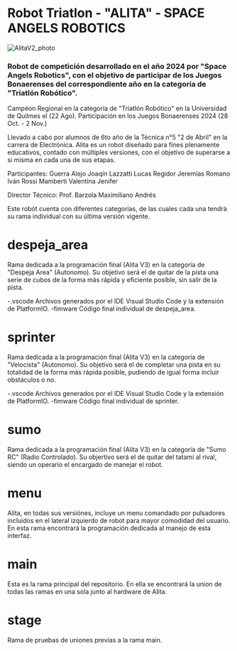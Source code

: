 # Robot Triatlon - "ALITA" - SPACE ANGELS ROBOTICS
![AlitaV2_photo](https://github.com/user-attachments/assets/21ff14af-58bf-41c9-be56-3c900a373f3e)


### Robot de competición desarrollado en el año 2024 por "Space Angels Robotics", con el objetivo de participar de los Juegos Bonaerenses del correspondiente año en la categoría de "Triatlón Robótico".
Campéon Regional en la categoría de "Triatlón Robótico" en la Universidad de Quilmes el (22 Ago).
Participación en los Juegos Bonaerenses 2024 (28 Oct. - 2 Nov.)

Llevado a cabo por alumnos de 6to año de la Técnica n°5 "2 de Abril" en la carrera de Electrónica.
Alita es un robot diseñado para fines plenamente educativos, contado con múltiples versiones, con el objetivo de superarse a si misma en cada una de sus etapas.

Participantes: Guerra Alejo Joaqín
               Lazzatti Lucas
               Regidor Jeremías
               Romano Iván
               Rossi Mamberti Valentina Jenifer

Director Técnico: Prof. Barzola Maximiliano Andrés



 Este robót cuenta con diferentes categorías, de las cuales cada una tendrá su rama individual con su última versión vigente.

 # despeja_area
 Rama dedicada a la programación final (Alita V3) en la categoría de "Despeja Area" (Autonomo). Su objetivo será el de quitar de la pista una serie de cubos de la forma más rápida y eficiente posible, sin salir de la pista. 

   -.vscode
        Archivos generados por el IDE Visual Studio Code y la extensión de PlatformIO.
   -fimware
        Código final individual de despeja_area.
      

 # sprinter
 Rama dedicada a la programación final (Alita V3) en la categoría de "Velocista" (Autonomo). Su objetivo será el de completar una pista en su totalidad de la forma más rápida posible, pudiendo de igual forma incluir obstáculos o no.

   -.vscode
        Archivos generados por el IDE Visual Studio Code y la extensión de PlatformIO.
   -fimware
        Código final individual de sprinter.


 # sumo
 Rama dedicada a la programación final (Alita V3) en la categoría de "Sumo RC" (Radio Controlado). Su objertivo será el de quitar del tatami al rival, siendo un operario el encargado de manejar el robot. 

 # menu
 Alita, en todas sus versiónes, incluye un menu comandado por pulsadores incluidos en el lateral izquierdo de robot para mayor comodidad del usuario. En esta rama encontrará la programación dedicada al manejo de esta interfaz. 

 # main
 Esta es la rama principal del repositorio. En ella se encontrará la union de todas las ramas en una sola junto al hardware de Alita. 

 # stage
 Rama de pruebas de uniones previas a la rama main.
 
